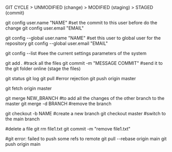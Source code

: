 GIT CYCLE > UNMODIFIED (change) > MODIFIED (staging) > STAGED (commit)

git config user.name "NAME" #set the commit to this user before do the change
git config user.email "EMAIL"

git config --global user.name "NAME" #set this user to global user for the repository
git config --global user.email "EMAIL"

git config --list #see the current settings parameters of the system

git add *.* #track all the files
git commit -m "MESSAGE COMMIT" #send it to the git folder online (stage the files)

git status
git log
git pull #error rejection
git push origin master

git fetch origin master

git merge NEW_BRANCH #to add all the changes of the other branch to the master
git merge -d BRANCH #remove the branch

git checkout -b NAME #create a new branch
git checkout master #switch to the main branch

#delete a file
git rm file1.txt
git commit -m "remove file1.txt"

#git error: failed to push some refs to remote
git pull --rebase origin main
git push origin main